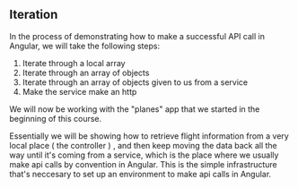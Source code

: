 ## Iteration

In the process of demonstrating how to make a successful API call in Angular, we will take the following steps: 

1. Iterate through a local array
2. Iterate through an array of objects
3. Iterate through an array of objects given to us from a service
4. Make the service make an http

We will now be working with the "planes" app that we started in the beginning of this course. 

Essentially we will be showing how to retrieve flight information from a very local place ( the controller ) , and then keep moving the data back all the way until it's coming from a service, which is the place where we usually make api calls by convention in Angular. This is the simple infrastructure that's neccesary to set up an environment to make api calls in Angular. 
